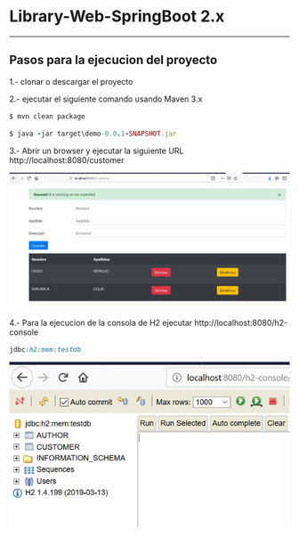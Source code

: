 # Library-Web-SpringBoot 2.x

----------------------------------
Pasos para la ejecucion del proyecto
----------------------------------

1.- clonar o descargar el proyecto

2.- ejecutar el siguiente comando usando Maven 3.x
```ruby
$ mvn clean package
```
```ruby
$ java -jar target\demo-0.0.1-SNAPSHOT.jar
```
3.- Abrir un browser y ejecutar la siguiente URL
http://localhost:8080/customer

![Image of version](https://github.com/neossoftware/library-web-springboot/blob/spring-jdbc-template/src/main/resources/images/customer.JPG)

4.- Para la ejecucion de la consola de H2 ejecutar
http://localhost:8080/h2-console

```ruby
jdbc:h2:mem:testdb
```
![Image of version](https://github.com/neossoftware/library-web-springboot/blob/spring-jdbc-template/src/main/resources/images/consola_h2.JPG)

